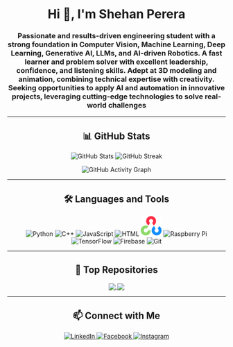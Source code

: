 <h1 align="center">Hi 👋, I'm Shehan Perera</h1>
<h3 align="center">Passionate and results-driven engineering student with a strong foundation in Computer Vision, Machine Learning,
Deep Learning, Generative AI, LLMs, and AI-driven Robotics. A fast learner and problem solver with excellent
leadership, confidence, and listening skills. Adept at 3D modeling and animation, combining technical expertise with
creativity. Seeking opportunities to apply AI and automation in innovative projects, leveraging cutting-edge
technologies to solve real-world challenges</h3>


---

<h2 align="center">📊 GitHub Stats</h2>

<p align="center">
  <img src="https://github-readme-stats.vercel.app/api?username=ShehanPer&show_icons=true&theme=dark" alt="GitHub Stats" width="48%" />
  <img src="https://github-readme-streak-stats.herokuapp.com/?user=ShehanPer&theme=dark" alt="GitHub Streak" width="48%" />
</p>

<p align="center">
  <img src="https://github-readme-activity-graph.vercel.app/graph?username=ShehanPer&theme=github-dark" alt="GitHub Activity Graph" />
</p>

---

<h2 align="center">🛠️ Languages and Tools</h2>

<p align="center">
  <img src="https://cdn.jsdelivr.net/gh/devicons/devicon/icons/python/python-original.svg" alt="Python" width="48" />
  <img src="https://cdn.jsdelivr.net/gh/devicons/devicon/icons/cplusplus/cplusplus-original.svg" alt="C++" width="48" />
  <img src="https://cdn.jsdelivr.net/gh/devicons/devicon/icons/javascript/javascript-original.svg" alt="JavaScript" width="48" />
  <img src="https://cdn.jsdelivr.net/gh/devicons/devicon/icons/html5/html5-original.svg" alt="HTML" width="48" />
  <img src="https://raw.githubusercontent.com/devicons/devicon/master/icons/opencv/opencv-original.svg" alt="OpenCV" width="48" />
  <img src="https://cdn.jsdelivr.net/gh/devicons/devicon/icons/raspberrypi/raspberrypi-original.svg" alt="Raspberry Pi" width="48" />
  <img src="https://cdn.jsdelivr.net/gh/devicons/devicon/icons/tensorflow/tensorflow-original.svg" alt="TensorFlow" width="48" />
  <img src="https://cdn.jsdelivr.net/gh/devicons/devicon/icons/firebase/firebase-plain.svg" alt="Firebase" width="48" />
  <img src="https://cdn.jsdelivr.net/gh/devicons/devicon/icons/git/git-original.svg" alt="Git" width="48" />
</p>

---

<h2 align="center">🌟 Top Repositories</h2>

<p align="center">
  <a href="https://github.com/ShehanPer/PCB_defect_detection.git">
    <img align="center" src="https://github-readme-stats.vercel.app/api/pin/?username=ShehanPer&repo=PCB_defect_detection&theme=dark" />
  </a>
  <a href="https://github.com/ShehanPer/Freelanz-AI-Agent.git">
    <img align="center" src="https://github-readme-stats.vercel.app/api/pin/?username=ShehanPer&repo=Freelanz-AI-Agent&theme=dark" />
  </a>
</p>

---

<h2 align="center">📫 Connect with Me</h2>

<p align="center">
  <a href="https://www.linkedin.com/in/shehan-perera-b06697274/" target="_blank">
    <img src="https://img.shields.io/badge/LinkedIn-0A66C2?style=for-the-badge&logo=linkedin&logoColor=white" alt="LinkedIn" />
  </a>
  <a href="https://www.facebook.com/?form=MT00M3" target="_blank">
    <img src="https://img.shields.io/badge/Facebook-1877F2?style=for-the-badge&logo=facebook&logoColor=white" alt="Facebook" />
  </a>
  <a href="https://www.instagram.com/" target="_blank">
    <img src="https://img.shields.io/badge/Instagram-E4405F?style=for-the-badge&logo=instagram&logoColor=white" alt="Instagram" />
  </a>
</p>

